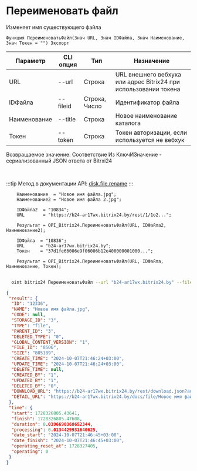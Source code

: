 ﻿---
sidebar_position: 10
---

# Переименовать файл
 Изменяет имя существующего файла



`Функция ПереименоватьФайл(Знач URL, Знач IDФайла, Знач Наименование, Знач Токен = "") Экспорт`

  | Параметр | CLI опция | Тип | Назначение |
  |-|-|-|-|
  | URL | --url | Строка | URL внешнего вебхука или адрес Bitrix24 при использовании токена |
  | IDФайла | --fileid | Строка, Число | Идентификатор файла |
  | Наименование | --title | Строка | Новое наименование каталога |
  | Токен | --token | Строка | Токен авторизации, если используется не вебхук |

  
  Возвращаемое значение:   Соответствие Из КлючИЗначение - сериализованный JSON ответа от Bitrxi24

<br/>

:::tip
Метод в документации API: [disk.file.rename](https://dev.1c-bitrix.ru/rest_help/disk/file/disk_file_rename.php)
:::
<br/>


```bsl title="Пример кода"
    Наименование  = "Новое имя файла.jpg";
    Наименование2 = "Новое имя файла 2.jpg";

    IDФайла2  = "10834";
    URL       = "https://b24-ar17wx.bitrix24.by/rest/1/1o2...";

    Результат = OPI_Bitrix24.ПереименоватьФайл(URL, IDФайла2, Наименование2);

    IDФайла  = "10836";
    URL      = "b24-ar17wx.bitrix24.by";
    Токен    = "37d1fe66006e9f06006b12e400000001000...";

    Результат = OPI_Bitrix24.ПереименоватьФайл(URL, IDФайла, Наименование, Токен);
```



```sh title="Пример команды CLI"
    
  oint bitrix24 ПереименоватьФайл --url "b24-ar17wx.bitrix24.by" --fileid "2484" --title %title% --token "56898d66006e9f06006b12e400000001000..."

```

```json title="Результат"
{
 "result": {
  "ID": "12336",
  "NAME": "Новое имя файла.jpg",
  "CODE": null,
  "STORAGE_ID": "3",
  "TYPE": "file",
  "PARENT_ID": "3",
  "DELETED_TYPE": "0",
  "GLOBAL_CONTENT_VERSION": "1",
  "FILE_ID": "8506",
  "SIZE": "805189",
  "CREATE_TIME": "2024-10-07T21:46:24+03:00",
  "UPDATE_TIME": "2024-10-07T21:46:24+03:00",
  "DELETE_TIME": null,
  "CREATED_BY": "1",
  "UPDATED_BY": "1",
  "DELETED_BY": "0",
  "DOWNLOAD_URL": "https://b24-ar17wx.bitrix24.by/rest/download.json?auth=623a0467006e9f06006b12e400000001000007bd6d86696f59ebb8fa58416ef6f1859c&token=disk%7CaWQ9MTIzMzYmXz1IaVo2T1U5TmJlZEN0OXZmVzIxSkRhZXhCTGdGeTRZSQ%3D%3D%7CImRvd25sb2FkfGRpc2t8YVdROU1USXpNelltWHoxSWFWbzJUMVU1VG1KbFpFTjBPWFptVnpJeFNrUmhaWGhDVEdkR2VUUlpTUT09fDYyM2EwNDY3MDA2ZTlmMDYwMDZiMTJlNDAwMDAwMDAxMDAwMDA3YmQ2ZDg2Njk2ZjU5ZWJiOGZhNTg0MTZlZjZmMTg1OWMi.ylxLkzkZTQd2N9lJ300ER4V2V3ahnW7AUFNJfI3A3Ws%3D",
  "DETAIL_URL": "https://b24-ar17wx.bitrix24.by/docs/file/Новое имя файла.jpg"
 },
 "time": {
  "start": 1728326805.43641,
  "finish": 1728326805.47608,
  "duration": 0.0396690368652344,
  "processing": 0.0134429931640625,
  "date_start": "2024-10-07T21:46:45+03:00",
  "date_finish": "2024-10-07T21:46:45+03:00",
  "operating_reset_at": 1728327405,
  "operating": 0
 }
}
```
